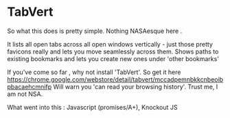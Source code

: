 TabVert
=======

So what this does is pretty simple. Nothing NASAesque here . 

It lists all open tabs across all open windows vertically - just those pretty favicons really and lets you move 
seamlessly across them. Shows paths to existing bookmarks and lets you create new ones under 'other bookmarks'

If you've come so far , why not install 'TabVert'. So get it here https://chrome.google.com/webstore/detail/tabvert/mccadpemnbkkcnbeoibpbacaehcmnifp
Will warn you 'can read your browsing history'. Trust me, I am not NSA.

What went into this : Javascript (promises/A+), Knockout JS


